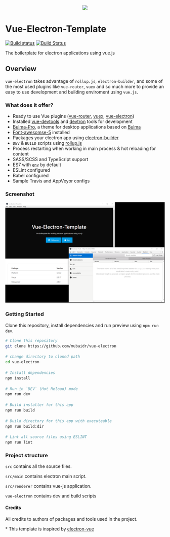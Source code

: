 <p align="center"><img src="./LogoDesigns/logotype1blue.png"></p>

# Vue-Electron-Template

[![Build status](https://ci.appveyor.com/api/projects/status/cjua6pdhjp9rqa1o?svg=true)](https://ci.appveyor.com/project/mubaidr/vue-electron-template)
[![Build Status](https://travis-ci.org/mubaidr/vue-electron-template.svg?branch=master)](https://travis-ci.org/mubaidr/vue-electron-template)

The boilerplate for electron applications using vue.js

## Overview

`vue-electron` takes advantage of `rollup.js`, `electron-builder`, and some of the most used plugins like `vue-router`, `vuex` and so much more to provide an easy to use development and building enviroment using `vue.js`.

### What does it offer?

- Ready to use Vue plugins \([vue-router](https://github.com/vuejs/vue-router), [vuex](https://github.com/vuejs/vuex), [vue-electron](https://github.com/SimulatedGREG/vue-electron)\)
- Installed [vue-devtools](https://github.com/vuejs/vue-devtools) and [devtron](https://github.com/electron/devtron) tools for development
- [Bulma-Pro](https://mubaidr.github.io/bulma-pro/), a theme for desktop applications based on [Bulma](https://bulma.io/)
- [Font-awesomse-5](https://fontawesome.com) installed
- Packages your electron app using [electron-builder](https://github.com/electron-userland/electron-builder)
- `DEV` & `BUILD` scripts using [rollup.js](https://rollupjs.org/guide/en)
- Process restarting when working in main process & hot reloading for content
- SASS/SCSS and TypeScript support
- ES7 with [`env`](https://babeljs.io/docs/en/babel-preset-env/) by default
- ESLint configured
- Babel configured
- Sample Travis and AppVeyor configs

### Screenshot

<p align="center"><img src="./screenshot.png"></p>

### Getting Started

Clone this repository, install dependencies and run preview using `npm run dev`.

```bash
# Clone this repository
git clone https://github.com/mubaidr/vue-electron

# change directory to cloned path
cd vue-electron

# Install dependencies
npm install

# Run in `DEV` (Hot Reload) mode
npm run dev

# Build installer for this app
npm run build

# Build directory for this app with executeable
npm run build:dir

# Lint all source files using ESLINT
npm run lint
```

### Project structure

`src` contains all the source files.

`src/main` contains electron main script.

`src/renderer` contains vue-js application.

`vue-electron` contains dev and build scripts

#### Credits

All credits to authors of packages and tools used in the project.

\* This template is inspired by [electron-vue](https://github.com/SimulatedGREG/electron-vue)
